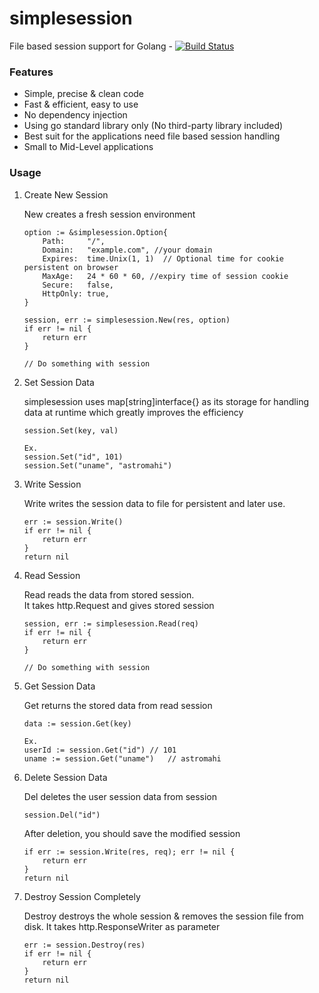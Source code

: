 simplesession
=============

File based session support for Golang  -  [![Build Status](https://drone.io/github.com/astromahi/simplesession/status.png)](https://drone.io/github.com/astromahi/simplesession/latest)

### Features

-   Simple, precise & clean code
-   Fast & efficient, easy to use
-   No dependency injection
-   Using go standard library only (No third-party library included)
-   Best suit for the applications need file based session handling
-   Small to Mid-Level applications

### Usage

1.  Create New Session
    
    New creates a fresh session environment

        option := &simplesession.Option{
            Path:     "/",
            Domain:   "example.com", //your domain
            Expires:  time.Unix(1, 1)  // Optional time for cookie persistent on browser
            MaxAge:   24 * 60 * 60, //expiry time of session cookie
            Secure:   false,
            HttpOnly: true,
        }

        session, err := simplesession.New(res, option)
        if err != nil {
            return err
        }

        // Do something with session

2.  Set Session Data
    
    simplesession uses map[string]interface{} as its storage for handling data at runtime which
    greatly improves the efficiency

        session.Set(key, val)

        Ex.
        session.Set("id", 101)
        session.Set("uname", "astromahi")
        
3.  Write Session

    Write writes the session data to file for persistent and later use.  

        err := session.Write()
        if err != nil {
            return err
        }
        return nil

4.  Read Session
    
    Read reads the data from stored session.  
    It takes http.Request and gives stored session
    
        session, err := simplesession.Read(req)
        if err != nil {
            return err
        }
        
        // Do something with session

5.  Get Session Data
    
    Get returns the stored data from read session

        data := session.Get(key)

        Ex.
        userId := session.Get("id") // 101
        uname := session.Get("uname")   // astromahi

6.  Delete Session Data
    
    Del deletes the user session data from session

        session.Del("id")

    After deletion, you should save the modified session

        if err := session.Write(res, req); err != nil {
            return err
        }
        return nil

7.  Destroy Session Completely

    Destroy destroys the whole session & removes the session file from disk.
    It takes http.ResponseWriter as parameter

        err := session.Destroy(res)
        if err != nil {
            return err
        }
        return nil
 
